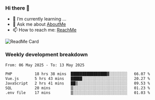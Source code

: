 ### Hi there 👋

- 🌱 I’m currently learning ...
- 💬 Ask me about [AboutMe](https://www.itzcy.com/about)
- 📫 How to reach me: [ReachMe](https://www.itzcy.com/about)

![ReadMe Card](https://github-readme-stats-ten-gilt.vercel.app/api?username=SuperChenYun&show_icons=true&title_color=fff&icon_color=79ff97&text_color=9f9f9f&bg_color=151515&hide_border=true)

### Weekly development breakdown
<!--START_SECTION:waka-->

```txt
From: 06 May 2025 - To: 13 May 2025

PHP          18 hrs 38 mins  ████████████████▓░░░░░░░░   66.07 %
Vue.js       5 hrs 43 mins   █████░░░░░░░░░░░░░░░░░░░░   20.27 %
JavaScript   2 hrs 41 mins   ██▒░░░░░░░░░░░░░░░░░░░░░░   09.53 %
SQL          20 mins         ▒░░░░░░░░░░░░░░░░░░░░░░░░   01.23 %
.env file    17 mins         ▒░░░░░░░░░░░░░░░░░░░░░░░░   01.03 %
```

<!--END_SECTION:waka-->
